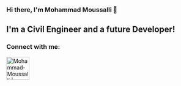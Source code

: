 ### Hi there, I'm Mohammad Moussalli 👋

## I'm a Civil Engineer and a future Developer!

### Connect with me:

[<img align="left" alt="Mohammad-Moussalli | LinkedIn" width="60px" src="https://img.shields.io/badge/LinkedIn-0077B5?style=for-the-badge&logo=linkedin&logoColor=white"/>][linkedin]

<br/>
<br/>

[linkedin]: https://www.linkedin.com/in/mohamadmoussalli/



